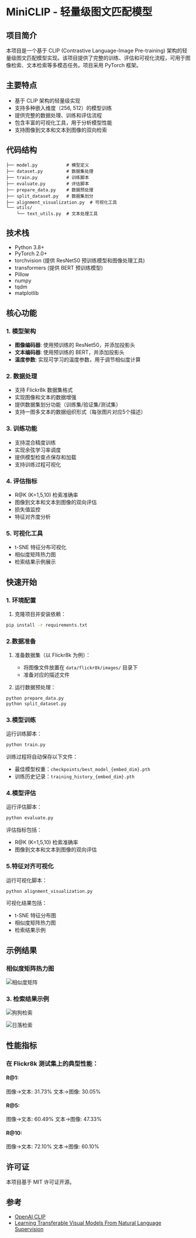# MiniCLIP - 轻量级图文匹配模型

## 项目简介

本项目是一个基于 CLIP (Contrastive Language-Image Pre-training) 架构的轻量级图文匹配模型实现。该项目提供了完整的训练、评估和可视化流程，可用于图像检索、文本检索等多模态任务。项目采用 PyTorch 框架。

## 主要特点

- 基于 CLIP 架构的轻量级实现
- 支持多种嵌入维度（256, 512）的模型训练
- 提供完整的数据处理、训练和评估流程
- 包含丰富的可视化工具，用于分析模型性能
- 支持图像到文本和文本到图像的双向检索

## 代码结构

```
├── model.py           # 模型定义
├── dataset.py         # 数据集处理
├── train.py           # 训练脚本
├── evaluate.py        # 评估脚本
├── prepare_data.py    # 数据预处理
├── split_dataset.py   # 数据集划分
├── alignment_visualization.py  # 可视化工具
└── utils/
    └── text_utils.py  # 文本处理工具
```

## 技术栈

- Python 3.8+
- PyTorch 2.0+
- torchvision (提供 ResNet50 预训练模型和图像处理工具)
- transformers (提供 BERT 预训练模型)
- Pillow
- numpy
- tqdm
- matplotlib

## 核心功能

### 1. 模型架构
- **图像编码器**: 使用预训练的 ResNet50，并添加投影头
- **文本编码器**: 使用预训练的 BERT，并添加投影头
- **温度参数**: 实现可学习的温度参数，用于调节相似度计算

### 2. 数据处理
- 支持 Flickr8k 数据集格式
- 实现图像和文本的数据增强
- 提供数据集划分功能（训练集/验证集/测试集）
- 支持一图多文本的数据组织形式（每张图片对应5个描述）

### 3. 训练功能
- 支持混合精度训练
- 实现余弦学习率调度
- 提供模型检查点保存和加载
- 支持训练过程可视化

### 4. 评估指标
- R@K (K=1,5,10) 检索准确率
- 图像到文本和文本到图像的双向评估
- 损失值监控
- 特征对齐度分析

### 5. 可视化工具
- t-SNE 特征分布可视化
- 相似度矩阵热力图
- 检索结果示例展示

## 快速开始
### 1. 环境配置

1. 克隆项目并安装依赖：

```bash
pip install -r requirements.txt
```

### 2.数据准备

1. 准备数据集（以 Flickr8k 为例）：
   - 将图像文件放置在 `data/flickr8k/images/` 目录下
   - 准备对应的描述文件

2. 运行数据预处理：

```bash
python prepare_data.py
python split_dataset.py
```

### 3.模型训练

运行训练脚本：

```bash
python train.py
```

训练过程将自动保存以下文件：
- 最佳模型权重：`checkpoints/best_model_{embed_dim}.pth`
- 训练历史记录：`training_history_{embed_dim}.pth`

### 4.模型评估

运行评估脚本：

```bash
python evaluate.py
```

评估指标包括：
- R@K (K=1,5,10) 检索准确率
- 图像到文本和文本到图像的双向评估

### 5.特征对齐可视化

运行可视化脚本：

```bash
python alignment_visualization.py
```

可视化结果包括：
- t-SNE 特征分布图
- 相似度矩阵热力图
- 检索结果示例


## 示例结果

### 相似度矩阵热力图
![相似度矩阵](similarity_matrix.png)

### 3. 检索结果示例


![狗狗检索](results_a_dog_running_on_the_beach.png)



![日落检索](results_sunset_over_mountains.png)

## 性能指标
### 在 Flickr8k 测试集上的典型性能：
#### R@1:
  图像→文本: 31.73%
  文本→图像: 30.05%
#### R@5:
  图像→文本: 60.49%
  文本→图像: 47.33%
#### R@10:
  图像→文本: 72.10%
  文本→图像: 60.10%


## 许可证

本项目基于 MIT 许可证开源。

## 参考

- [OpenAI CLIP](https://github.com/openai/CLIP)
- [Learning Transferable Visual Models From Natural Language Supervision](https://arxiv.org/abs/2103.00020)
